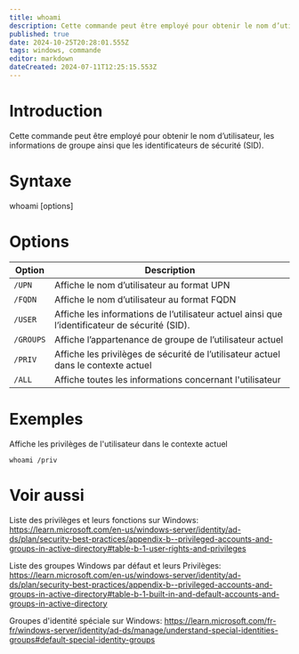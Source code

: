 ```yaml
---
title: whoami
description: Cette commande peut être employé pour obtenir le nom d’utilisateur, les informations de groupe ainsi que les identificateurs de sécurité (SID)
published: true
date: 2024-10-25T20:28:01.555Z
tags: windows, commande
editor: markdown
dateCreated: 2024-07-11T12:25:15.553Z
---
```


# Introduction

Cette commande peut être employé pour obtenir le nom d’utilisateur, les informations de groupe ainsi que les identificateurs de sécurité (SID).

# Syntaxe

whoami [options]

# Options

| Option    | Description                                                                                    |
| --------- | ---------------------------------------------------------------------------------------------- |
| `/UPN`    | Affiche le nom d’utilisateur au format UPN                                                     |
| `/FQDN`   | Affiche le nom d’utilisateur au format FQDN                                                    |
| `/USER`   | Affiche les informations de l’utilisateur actuel ainsi que l’identificateur de sécurité (SID). |
| `/GROUPS` | Affiche l’appartenance de groupe de l’utilisateur actuel                                       |
| `/PRIV`   | Affiche les privilèges de sécurité de l’utilisateur actuel dans le contexte actuel             |
| `/ALL`    | Affiche toutes les informations concernant l'utilisateur                                       |

# Exemples

Affiche les privilèges de l'utilisateur dans le contexte actuel

`whoami /priv`

# Voir aussi

Liste des privilèges et leurs fonctions sur Windows:
https://learn.microsoft.com/en-us/windows-server/identity/ad-ds/plan/security-best-practices/appendix-b--privileged-accounts-and-groups-in-active-directory#table-b-1-user-rights-and-privileges

Liste des groupes Windows par défaut et leurs Privilèges:
https://learn.microsoft.com/en-us/windows-server/identity/ad-ds/plan/security-best-practices/appendix-b--privileged-accounts-and-groups-in-active-directory#table-b-1-built-in-and-default-accounts-and-groups-in-active-directory

Groupes d'identité spéciale sur Windows:
https://learn.microsoft.com/fr-fr/windows-server/identity/ad-ds/manage/understand-special-identities-groups#default-special-identity-groups
